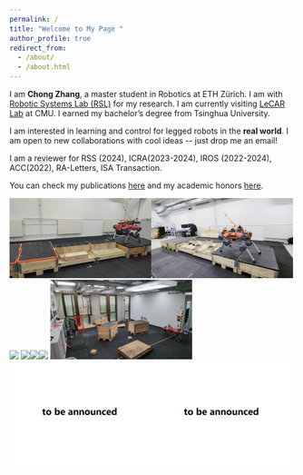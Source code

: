 ```yaml
---
permalink: /
title: "Welcome to My Page "
author_profile: true
redirect_from: 
  - /about/
  - /about.html
---
```



I am **Chong Zhang**, a master student in Robotics at ETH Zürich. I am with [Robotic Systems Lab (RSL)](https://rsl.ethz.ch/) for my research. I am currently visiting [LeCAR Lab](https://lecar-lab.github.io/) at CMU. I earned my bachelor’s degree from Tsinghua University.       

I am interested in learning and control for legged robots in the **real world**. I am open to new collaborations with cool ideas -- just drop me an email!

I am a reviewer for RSS (2024), ICRA(2023-2024), IROS (2022-2024), ACC(2022), RA-Letters, ISA Transaction.

You can check my publications [here](https://zita-ch.github.io/publications) and my academic honors [here](https://zita-ch.github.io/honors).
  
    
<img src="/files/anymalrisky_iros24.gif" width="250"/><img src="/files/anymalrisky2_iros24.gif" width="250"/><img src="/files/anymal_adv_indoor.gif" width="250"/>
<img src="/files/anymal_adv_wild.gif" width="250"/><img src="/files/abs_snow.gif" width="250"/><img src="/files/robustness_h2o.gif" width="250"/>
<img src="/files/anymal_blindnav.gif" width="250"/><img src="/files/tba.png" width="250"/><img src="/files/tba.png" width="250"/>         